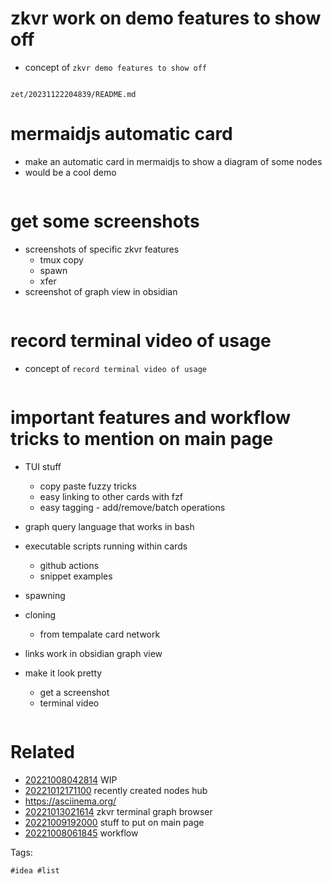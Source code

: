 # zkvr work on demo features to show off

- concept of `zkvr demo features to show off`

```
```

` zet/20231122204839/README.md `

# mermaidjs automatic card

- make an automatic card in mermaidjs to show a diagram of some nodes
- would be a cool demo

```
```


# get some screenshots

- screenshots of specific zkvr features
  - tmux copy
  - spawn
  - xfer
- screenshot of graph view in obsidian

```
```


# record terminal video of usage

- concept of `record terminal video of usage`

```
```


# important features and workflow tricks to mention on main page

- TUI stuff
  - copy paste fuzzy tricks
  - easy linking to other cards with fzf
  - easy tagging - add/remove/batch operations
- graph query language that works in bash
- executable scripts running within cards
  - github actions
  - snippet examples
- spawning
- cloning
  - from tempalate card network
- links work in obsidian graph view

- make it look pretty
  - get a screenshot
  - terminal video

```
```


# Related

- [20221008042814](/zet/20221008042814/README.md) WIP
- [20221012171100](/zet/20221012171100/README.md) recently created nodes hub
- https://asciinema.org/
- [20221013021614](/zet/20221013021614/README.md) zkvr terminal graph browser
- [20221009192000](/zet/20221009192000/README.md) stuff to put on main page
- [20221008061845](/zet/20221008061845/README.md) workflow

Tags:

    #idea #list
